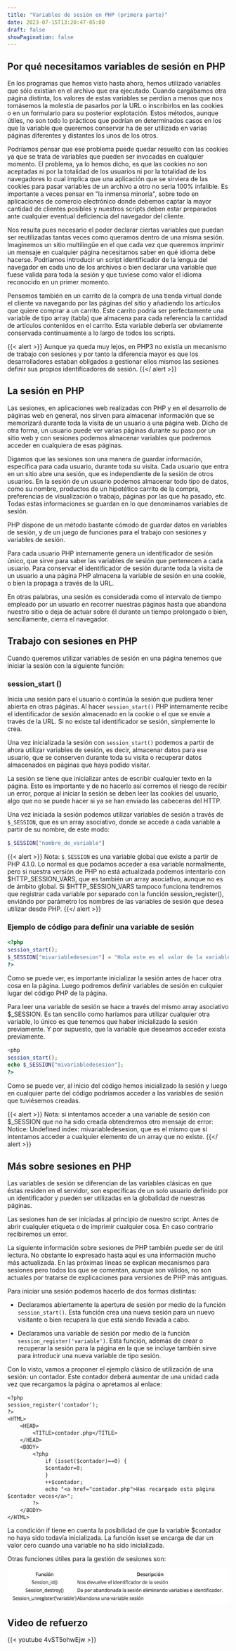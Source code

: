 ```yaml
---
title: "Variables de sesión en PHP (primera parte)"
date: 2023-07-15T13:20:47-05:00
draft: false
showPagination: false
---
```


## Por qué necesitamos variables de sesión en PHP

En los programas que hemos visto hasta ahora, hemos utilizado variables que sólo existían en el archivo que era ejecutado. Cuando cargábamos otra página distinta, los valores de estas variables se perdían a menos que nos tomásemos la molestia de pasarlos por la URL o inscribirlos en las cookies o en un formulario para su posterior explotación. Estos métodos, aunque útiles, no son todo lo prácticos que podrían en determinados casos en los que la variable que queremos conservar ha de ser utilizada en varias páginas diferentes y distantes los unos de los otros.

Podríamos pensar que ese problema puede quedar resuelto con las cookies ya que se trata de variables que pueden ser invocadas en cualquier momento. El problema, ya lo hemos dicho, es que las cookies no son aceptadas ni por la totalidad de los usuarios ni por la totalidad de los navegadores lo cual implica que una aplicación que se sirviera de las cookies para pasar variables de un archivo a otro no sería 100% infalible. Es importante a veces pensar en "la inmensa minoría", sobre todo en aplicaciones de comercio electrónico donde debemos captar la mayor cantidad de clientes posibles y nuestros scripts deben estar preparados ante cualquier eventual deficiencia del navegador del cliente.

Nos resulta pues necesario el poder declarar ciertas variables que puedan ser reutilizadas tantas veces como queramos dentro de una misma sesión. Imaginemos un sitio multilingüe en el que cada vez que queremos imprimir un mensaje en cualquier página necesitamos saber en qué idioma debe hacerse. Podríamos introducir un script identificador de la lengua del navegador en cada uno de los archivos o bien declarar una variable que fuese valida para toda la sesión y que tuviese como valor el idioma reconocido en un primer momento.

Pensemos también en un carrito de la compra de una tienda virtual donde el cliente va navegando por las páginas del sitio y añadiendo los artículos que quiere comprar a un carrito. Este carrito podría ser perfectamente una variable de tipo array (tabla) que almacena para cada referencia la cantidad de artículos contenidos en el carrito. Esta variable debería ser obviamente conservada continuamente a lo largo de todos los scripts.

{{< alert >}}
Aunque ya queda muy lejos, en PHP3 no existía un mecanismo de trabajo con sesiones y por tanto la diferencia mayor es que los desarrolladores estaban obligados a gestionar ellos mismos las sesiones definir sus propios identificadores de sesión.
{{</ alert >}}

## La sesión en PHP

Las sesiones, en aplicaciones web realizadas con PHP y en el desarrollo de páginas web en general, nos sirven para almacenar información que se memorizará durante toda la visita de un usuario a una página web. Dicho de otra forma, un usuario puede ver varias páginas durante su paso por un sitio web y con sesiones podemos almacenar variables que podremos acceder en cualquiera de esas páginas.

Digamos que las sesiones son una manera de guardar información, específica para cada usuario, durante toda su visita. Cada usuario que entra en un sitio abre una sesión, que es independiente de la sesión de otros usuarios. En la sesión de un usuario podemos almacenar todo tipo de datos, como su nombre, productos de un hipotético carrito de la compra, preferencias de visualización o trabajo, páginas por las que ha pasado, etc. Todas estas informaciones se guardan en lo que denominamos variables de sesión.

PHP dispone de un método bastante cómodo de guardar datos en variables de sesión, y de un juego de funciones para el trabajo con sesiones y variables de sesión.

Para cada usuario PHP internamente genera un identificador de sesión único, que sirve para saber las variables de sesión que pertenecen a cada usuario. Para conservar el identificador de sesión durante toda la visita de un usuario a una página PHP almacena la variable de sesión en una cookie, o bien la propaga a través de la URL.

En otras palabras, una sesión es considerada como el intervalo de tiempo empleado por un usuario en recorrer nuestras páginas hasta que abandona nuestro sitio o deja de actuar sobre él durante un tiempo prolongado o bien, sencillamente, cierra el navegador.

## Trabajo con sesiones en PHP

Cuando queremos utilizar variables de sesión en una página tenemos que iniciar la sesión con la siguiente función:

### session_start ()

Inicia una sesión para el usuario o continúa la sesión que pudiera tener abierta en otras páginas. Al hacer `session_start()` PHP internamente recibe el identificador de sesión almacenado en la cookie o el que se envíe a través de la URL. Si no existe tal identificador se sesión, simplemente lo crea.

Una vez inicializada la sesión con `session_start()` podemos a partir de ahora utilizar variables de sesión, es decir, almacenar datos para ese usuario, que se conserven durante toda su visita o recuperar datos almacenados en páginas que haya podido visitar.

La sesión se tiene que inicializar antes de escribir cualquier texto en la página. Esto es importante y de no hacerlo así corremos el riesgo de recibir un error, porque al iniciar la sesión se deben leer las cookies del usuario, algo que no se puede hacer si ya se han enviado las cabeceras del HTTP.

Una vez iniciada la sesión podemos utilizar variables de sesión a través de `$_SESSION`, que es un array asociativo, donde se accede a cada variable a partir de su nombre, de este modo:

```php
$_SESSION["nombre_de_variable"]
```

{{< alert >}}
Nota: `$_SESSION` es una variable global que existe a partir de PHP 4.1.0. Lo normal es que podamos acceder a esa variable normalmente, pero si nuestra versión de PHP no está actualizada podemos intentarlo con $HTTP_SESSION_VARS, que es también un array asociativo, aunque no es de ámbito global. Si $HTTP_SESSION_VARS tampoco funciona tendremos que registrar cada variable por separado con la función session_register(), enviándo por parámetro los nombres de las variables de sesión que desea utilizar desde PHP.
{{</ alert >}}

### Ejemplo de código para definir una variable de sesión

```php
<?php
session_start();
$_SESSION["mivariabledesesion"] = "Hola este es el valor de la variable de sesión";
?>
```

Como se puede ver, es importante inicializar la sesión antes de hacer otra cosa en la página. Luego podremos definir variables de sesión en culquier lugar del código PHP de la página.

Para leer una variable de sesión se hace a través del mismo array asociativo $\_SESSION. Es tan sencillo como haríamos para utilizar cualquier otra variable, lo único es que tenemos que haber inicializado la sesión previamente. Y por supuesto, que la variable que deseamos acceder exista previamente.

```php
<php
session_start();
echo $_SESSION["mivariabledesesion"];
?>
```

Como se puede ver, al inicio del código hemos inicializado la sesión y luego en cualquier parte del código podríamos acceder a las variables de sesión que tuviésemos creadas.

{{< alert >}}
Nota: si intentamos acceder a una variable de sesión con $\_SESSION que no ha sido creada obtendremos otro mensaje de error: Notice: Undefined index: mivariabledesesion, que es el mismo que si intentamos acceder a cualquier elemento de un array que no existe.
{{</ alert >}}

## Más sobre sesiones en PHP

Las variables de sesión se diferencian de las variables clásicas en que éstas residen en el servidor, son especificas de un solo usuario definido por un identificador y pueden ser utilizadas en la globalidad de nuestras páginas.

Las sesiones han de ser iniciadas al principio de nuestro script. Antes de abrir cualquier etiqueta o de imprimir cualquier cosa. En caso contrario recibiremos un error.

La siguiente información sobre sesiones de PHP también puede ser de útil lectura. No obstante lo expresado hasta aquí es una información mucho más actualizada. En las próximas líneas se explican mecanismos para sesiones pero todos los que se comentan, aunque son válidos, no son actuales por tratarse de explicaciones para versiones de PHP más antiguas.

Para iniciar una sesión podemos hacerlo de dos formas distintas:

- Declaramos abiertamente la apertura de sesión por medio de la función `session_start()`. Esta función crea una nueva sesión para un nuevo visitante o bien recupera la que está siendo llevada a cabo.

- Declaramos una variable de sesión por medio de la función `session_register('variable')`. Esta función, además de crear o recuperar la sesión para la página en la que se incluye también sirve para introducir una nueva variable de tipo sesión.

Con lo visto, vamos a proponer el ejemplo clásico de utilización de una sesión: un contador. Este contador deberá aumentar de una unidad cada vez que recargamos la página o apretamos al enlace:

```
<?php
session_register('contador');
?>
<HTML>
    <HEAD>
        <TITLE>contador.php</TITLE>
    </HEAD>
    <BODY>
        <?php
            if (isset($contador)==0) {
            $contador=0;
            }
            ++$contador;
            echo "<a href="contador.php">Has recargado esta página $contador veces</a>";
        ?>
    </BODY>
</HTML>
```

La condición if tiene en cuenta la posibilidad de que la variable $contador no haya sido todavía inicializada. La función isset se encarga de dar un valor cero cuando una variable no ha sido inicializada.

Otras funciones útiles para la gestión de sesiones son:

![Alt text](image.png)

## Video de refuerzo

{{< youtube 4vST5ohwEjw >}}